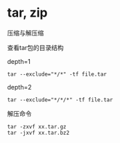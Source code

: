 tar, zip
==========
压缩与解压缩



查看tar包的目录结构

depth=1 
```
tar --exclude="*/*" -tf file.tar
```
depth=2 
```
tar --exclude="*/*/*" -tf file.tar
```

解压命令
```
tar -zxvf xx.tar.gz
tar -jxvf xx.tar.bz2
```